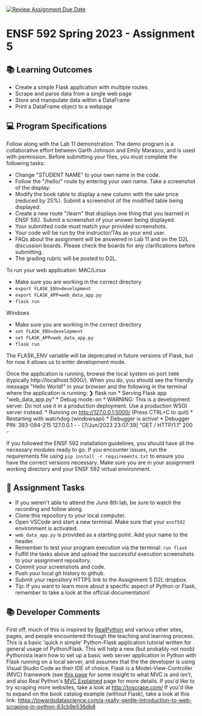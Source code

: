 [![Review Assignment Due Date](https://classroom.github.com/assets/deadline-readme-button-24ddc0f5d75046c5622901739e7c5dd533143b0c8e959d652212380cedb1ea36.svg)](https://classroom.github.com/a/ObtBIsNr)
# ENSF 592 Spring 2023 - Assignment 5

## 📚 Learning Outcomes
* Create a simple Flask application with multiple routes
* Scrape and parse data from a single web page
* Store and manipulate data within a DataFrame
* Print a DataFrame object to a webpage

## 💻 Program Specifications
Follow along with the Lab 11 demonstration. The demo program is a collaborative effort between Garth Johnson and Emily Marasco, and is used with permission.
Before submitting your files, you must complete the following tasks:
* Change "STUDENT NAME" to your own name in the code.
* Follow the "/hello/<name>" route by entering your own name. Take a screenshot of the display. 
* Modify the book table to display a new column with the sale price (reduced by 25%). Submit a screenshot of the modified table being displayed.
* Create a new route "/learn" that displays one thing that you learned in ENSF 592. Submit a screenshot of your answer being displayed.
* Your submitted code must match your provided screenshots.
* Your code will be run by the instructor/TAs as your end user.
* FAQs about the assignment will be answered in Lab 11 and on the D2L discussion boards. Please check the boards for any clarifications before submitting.
* The grading rubric will be posted to D2L.

To run your web application:
MAC/Linux
* Make sure you are working in the correct directory
* `export FLASK_ENV=development`
* `export FLASK_APP=web_data_app.py`
* `flask run`

Windows
* Make sure you are working in the correct directory
* `set FLASK_ENV=development`
* `set FLASK_APP=web_data_app.py`
* `flask run`

The FLASK_ENV variable will be deprecated in future versions of Flask, but for now it allows us to enter development mode.

Once the application is running, browse the local system on port `5000` (typically http://localhost:5000/).  When you do, you should see the friendly message "Hello World!" in your browser and the following in the terminal where the application is running:
    ❯ flask run
    * Serving Flask app "web_data_app.py"
    * Debug mode: on
    * WARNING: This is a development server. Do not use it in a production deployment. Use a production WSGI server instead.
    * Running on http://127.0.0.1:5000/ (Press CTRL+C to quit)
    * Restarting with watchdog (windowsapi)
    * Debugger is active!
    * Debugger PIN: 393-094-215
    127.0.0.1 - - [7/Jun/2023 23:07:39] "GET / HTTP/1.1" 200 -

If you followed the ENSF 592 installation guidelines, you should have all the necessary modules ready to go.
If you encounter issues, run the requirements file using `pip install -r requirements.txt` to ensure you have the correct versions necessary.
Make sure you are in your assignment working directory and your ENSF 592 virtual environment.

## 📝 Assignment Tasks
* If you weren't able to attend the June 8th lab, be sure to watch the recording and follow along.
* Clone this repository to your local computer.
* Open VSCode and start a new terminal. Make sure that your `ensf592` environment is activated.
* `web_data_app.py` is provided as a starting point. Add your name to the header.
* Remember to test your program execution via the terminal: `run flask`
* Fulfill the tasks above and upload the successful execution screenshots to your assignment repository.
* Commit your screenshots and code.
* Push your local git history to github.
* Submit your repository HTTPS link to the Assignment 5 D2L dropbox.
* Tip: If you want to learn more about a specific aspect of Python or Flask, remember to take a look at the official documentation!

## 📚 Developer Comments
First off, much of this is inspired by [RealPython](https://realpython.com/flask-by-example-part-1-project-setup/) and various other sites, pages, and people encountered through the teaching and learning process.
This is a basic 'quick n simple' Python-Flask application tutorial written for general usage of Python/Flask. This will help a new (but probably not noob) Pythonista learn how to set up a basic web server application in Python with Flask running on a local server, and assumes that the the developer is using Visual Studio Code as their IDE of choice.
Flask is a Model-View-Controller (MVC) framework (see [this page](https://www.guru99.com/mvc-vs-mvvm.html) for some insight to what MVC is and isn't, and also Real Python's [MVC Explained](https://realpython.com/the-model-view-controller-mvc-paradigm-summarized-with-legos/) page for more details.
If you'd like to try scraping more websites, take a look at http://toscrape.com/
If you'd like to expand on the book catalog example (without Flask), take a look at this link: https://towardsdatascience.com/a-really-gentle-introduction-to-web-scraping-in-python-83cb9e536db8
